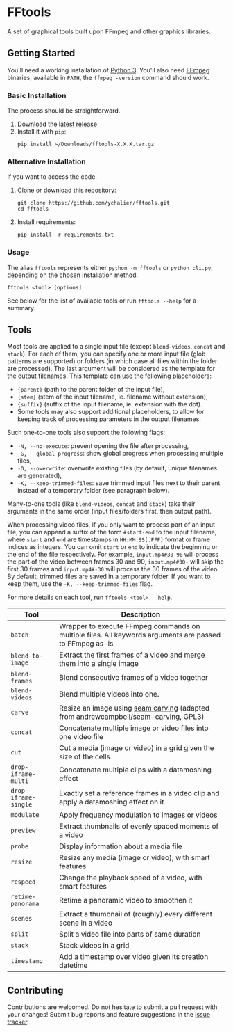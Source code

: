 # FFtools

A set of graphical tools built upon FFmpeg and other graphics libraries.

## Getting Started

You'll need a working installation of [Python 3](https://www.python.org/). You'll also need [FFmpeg](https://ffmpeg.org/) binaries, available in `PATH`, the `ffmpeg -version` command should work.

### Basic Installation

The process should be straightforward.

1. Download the [latest release](https://github.com/ychalier/fftools/releases)
2. Install it with `pip`:
   ```console
   pip install ~/Downloads/fftools-X.X.X.tar.gz
   ```

### Alternative Installation

If you want to access the code.

1. Clone or [download](https://github.com/ychalier/fftools/archive/refs/heads/main.zip) this repository:
   ```console
   git clone https://github.com/ychalier/fftools.git
   cd fftools
   ```
2. Install requirements:
   ```console
   pip install -r requirements.txt
   ```

### Usage

The alias `fftools` represents either `python -m fftools` or `python cli.py`, depending on the chosen installation method.

```console
fftools <tool> [options]
```

See below for the list of available tools or run `fftools --help` for a summary.

## Tools

Most tools are applied to a single input file (except `blend-videos`, `concat` and `stack`). For each of them, you can specify one or more input file (glob patterns are supported) or folders (in which case all files within the folder are processed). The last argument will be considered as the template for the output filenames. This template can use the following placeholders:

- `{parent}` (path to the parent folder of the input file),
- `{stem}` (stem of the input filename, ie. filename without extension),
- `{suffix}` (suffix of the input filename, ie. extension with the dot).
- Some tools may also support additional placeholders, to allow for keeping track of processing parameters in the output filenames.

Such one-to-one tools also support the following flags:
- `-N, --no-execute`: prevent opening the file after processing,
- `-G, --global-progress`: show global progress when processing multiple files,
- `-O, --overwrite`: overwrite existing files (by default, unique filenames are generated),
- `-K, --keep-trimmed-files`: save trimmed input files next to their parent instead of a temporary folder (see paragraph below).

Many-to-one tools (like `blend-videos`, `concat` and `stack`) take their arguments in the same order (input files/folders first, then output path).

When processing video files, if you only want to process part of an input file, you can append a suffix of the form `#start-end` to the input filename, where `start` and `end` are timestamps in `HH:MM:SS[.FFF]` format or frame indices as integers. You can omit `start` or `end` to indicate the beginning or the end of the file respectively. For example, `input.mp4#30-90` will process the part of the video between frames 30 and 90, `input.mp4#30-` will skip the first 30 frames and `input.mp4#-30` will process the 30 frames of the video. By default, trimmed files are saved in a temporary folder. If you want to keep them, use the `-K, --keep-trimmed-files` flag.

For more details on each tool, run `fftools <tool> --help`.

Tool | Description
---- | -----------
`batch` | Wrapper to execute FFmpeg commands on multiple files. All keywords arguments are passed to FFmpeg as-is
`blend-to-image` | Extract the first frames of a video and merge them into a single image
`blend-frames` | Blend consecutive frames of a video together
`blend-videos` | Blend multiple videos into one. | -
`carve` | Resize an image using [seam carving](https://en.m.wikipedia.org/wiki/Seam_carving) (adapted from [andrewcampbell/seam-carving](https://github.com/andrewdcampbell/seam-carving), GPL3)
`concat` | Concatenate multiple image or video files into one video file | -
`cut` | Cut a media (image or video) in a grid given the size of the cells
`drop-iframe-multi` | Concatenate multiple clips with a datamoshing effect
`drop-iframe-single` | Exactly set a reference frames in a video clip and apply a datamoshing effect on it
`modulate` | Apply frequency modulation to images or videos
`preview` | Extract thumbnails of evenly spaced moments of a video
`probe` | Display information about a media file
`resize` | Resize any media (image or video), with smart features
`respeed` | Change the playback speed of a video, with smart features
`retime-panorama` | Retime a panoramic video to smoothen it
`scenes` | Extract a thumbnail of (roughly) every different scene in a video
`split` | Split a video file into parts of same duration
`stack` | Stack videos in a grid | -
`timestamp` | Add a timestamp over video given its creation datetime

## Contributing

Contributions are welcomed. Do not hesitate to submit a pull request with your changes! Submit bug reports and feature suggestions in the [issue tracker](https://github.com/ychalier/transflow/issues/new/choose).
